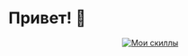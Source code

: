 # Привет! 👋

<p align="center">
  <a href="https://skillicons.dev">
    <img src="https://skillicons.dev/icons?i=symfony,php,vue,figma&perline=4" alt="Мои скиллы" />
  </a>
</p>
